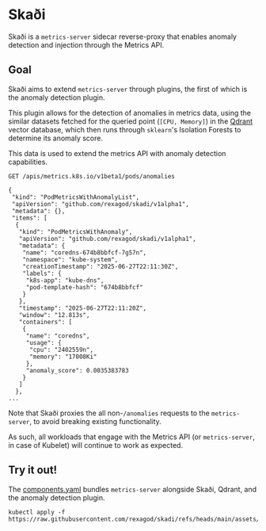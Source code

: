 # Skaði

Skaði is a `metrics-server` sidecar reverse-proxy that enables anomaly detection and injection through the Metrics API.

## Goal

Skaði aims to extend `metrics-server` through plugins, the first of which is the anomaly detection plugin.

This plugin allows for the detection of anomalies in metrics data, using the similar datasets fetched for the queried point (`[CPU, Memory]`) in the [Qdrant](https://qdrant.tech) vector database, which then runs through `sklearn`'s Isolation Forests to determine its anomaly score.

This data is used to extend the metrics API with anomaly detection capabilities.

```http request
GET /apis/metrics.k8s.io/v1beta1/pods/anomalies

{
 "kind": "PodMetricsWithAnomalyList",
 "apiVersion": "github.com/rexagod/skadi/v1alpha1",
 "metadata": {},
 "items": [
  {
   "kind": "PodMetricsWithAnomaly",
   "apiVersion": "github.com/rexagod/skadi/v1alpha1",
   "metadata": {
    "name": "coredns-674b8bbfcf-7g57n",
    "namespace": "kube-system",
    "creationTimestamp": "2025-06-27T22:11:30Z",
    "labels": {
     "k8s-app": "kube-dns",
     "pod-template-hash": "674b8bbfcf"
    }
   },
   "timestamp": "2025-06-27T22:11:20Z",
   "window": "12.813s",
   "containers": [
    {
     "name": "coredns",
     "usage": {
      "cpu": "2402559n",
      "memory": "17008Ki"
     },
     "anomaly_score": 0.0035383783
    }
   ]
  },
...
```

Note that Skaði proxies the all non-`/anomalies` requests to the `metrics-server`, to avoid breaking existing functionality.

As such, all workloads that engage with the Metrics API (or `metrics-server`, in case of Kubelet) will continue to work as expected.

## Try it out!

The [components.yaml](./assets/components.yaml) bundles `metrics-server` alongside Skaði, Qdrant, and the anomaly detection plugin.

```console
kubectl apply -f https://raw.githubusercontent.com/rexagod/skadi/refs/heads/main/assets/components.yaml
```
